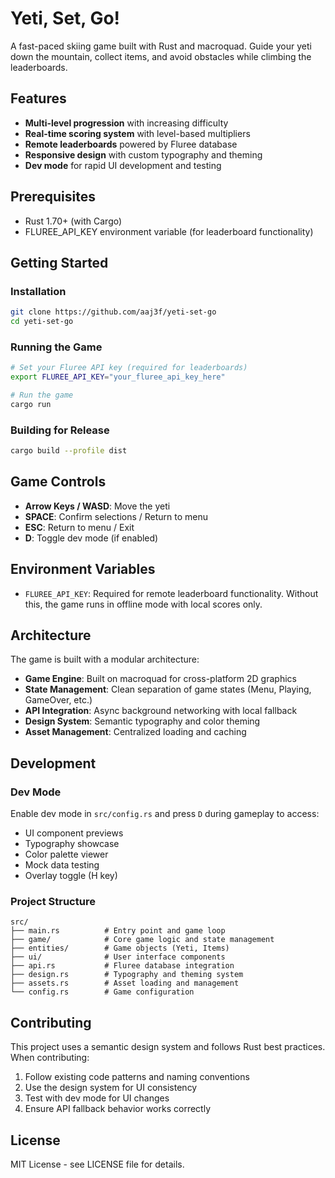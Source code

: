# Yeti, Set, Go!

A fast-paced skiing game built with Rust and macroquad. Guide your yeti down the mountain, collect items, and avoid obstacles while climbing the leaderboards.

## Features

- **Multi-level progression** with increasing difficulty
- **Real-time scoring system** with level-based multipliers
- **Remote leaderboards** powered by Fluree database
- **Responsive design** with custom typography and theming
- **Dev mode** for rapid UI development and testing

## Prerequisites

- Rust 1.70+ (with Cargo)
- FLUREE_API_KEY environment variable (for leaderboard functionality)

## Getting Started

### Installation

```bash
git clone https://github.com/aaj3f/yeti-set-go
cd yeti-set-go
```

### Running the Game

```bash
# Set your Fluree API key (required for leaderboards)
export FLUREE_API_KEY="your_fluree_api_key_here"

# Run the game
cargo run
```

### Building for Release

```bash
cargo build --profile dist
```

## Game Controls

- **Arrow Keys / WASD**: Move the yeti
- **SPACE**: Confirm selections / Return to menu
- **ESC**: Return to menu / Exit
- **D**: Toggle dev mode (if enabled)

## Environment Variables

- `FLUREE_API_KEY`: Required for remote leaderboard functionality. Without this, the game runs in offline mode with local scores only.

## Architecture

The game is built with a modular architecture:

- **Game Engine**: Built on macroquad for cross-platform 2D graphics
- **State Management**: Clean separation of game states (Menu, Playing, GameOver, etc.)
- **API Integration**: Async background networking with local fallback
- **Design System**: Semantic typography and color theming
- **Asset Management**: Centralized loading and caching

## Development

### Dev Mode

Enable dev mode in `src/config.rs` and press `D` during gameplay to access:

- UI component previews
- Typography showcase
- Color palette viewer
- Mock data testing
- Overlay toggle (H key)

### Project Structure

```
src/
├── main.rs          # Entry point and game loop
├── game/            # Core game logic and state management
├── entities/        # Game objects (Yeti, Items)
├── ui/              # User interface components
├── api.rs           # Fluree database integration
├── design.rs        # Typography and theming system
├── assets.rs        # Asset loading and management
└── config.rs        # Game configuration
```

## Contributing

This project uses a semantic design system and follows Rust best practices. When contributing:

1. Follow existing code patterns and naming conventions
2. Use the design system for UI consistency
3. Test with dev mode for UI changes
4. Ensure API fallback behavior works correctly

## License

MIT License - see LICENSE file for details.